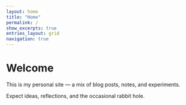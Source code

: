 ```yaml
---
layout: home
title: "Home"
permalink: /
show_excerpts: true
entries_layout: grid
navigation: true
---
```


# Welcome

This is my personal site — a mix of blog posts, notes, and experiments. 

Expect ideas, reflections, and the occasional rabbit hole. 
